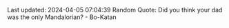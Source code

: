 Last updated: 2024-04-05 07:04:39
Random Quote: Did you think your dad was the only Mandalorian? - Bo-Katan